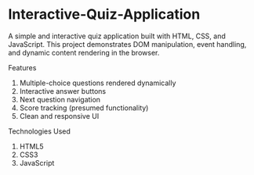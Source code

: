 # Interactive-Quiz-Application
A simple and interactive quiz application built with HTML, CSS, and JavaScript. This project demonstrates DOM manipulation, event handling, and dynamic content rendering in the browser.
 
Features
1. Multiple-choice questions rendered dynamically
2. Interactive answer buttons
3. Next question navigation
4. Score tracking (presumed functionality)
5. Clean and responsive UI

Technologies Used
1. HTML5
2. CSS3
3. JavaScript
